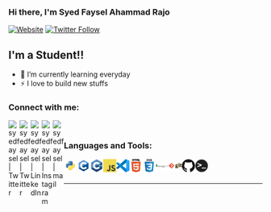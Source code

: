 ### Hi there, I'm Syed Faysel Ahammad Rajo
[![Website](https://img.shields.io/website?label=syedfaysel.me&style=for-the-badge&url=https://syedfaysel.me/)](https://syedfaysel.me/)
[![Twitter Follow](https://img.shields.io/twitter/follow/SyedFaysel?color=1DA1F2&logo=twitter&style=for-the-badge)](https://twitter.com/intent/follow?original_referer=https%3A%2F%2Fgithub.com%2FcodeSTACKr&screen_name=SyedFaysel)
## I'm a Student!!

- 🌱 I’m currently learning everyday 
- ⚡ I love to build new stuffs
### Connect with me:


[<img align="left" alt="syedfaysel | Twitter" width="22px" src="https://cdn.jsdelivr.net/npm/simple-icons@v3/icons/facebook.svg" />][facebook]
[<img align="left" alt="syedfaysel | Twitter" width="22px" src="https://cdn.jsdelivr.net/npm/simple-icons@v3/icons/twitter.svg" />][twitter]
[<img align="left" alt="syedfaysel | LinkedIn" width="22px" src="https://cdn.jsdelivr.net/npm/simple-icons@v3/icons/linkedin.svg" />][linkedin]
[<img align="left" alt="syedfaysel | Instagram" width="22px" src="https://cdn.jsdelivr.net/npm/simple-icons@v3/icons/instagram.svg" />][instagram]
[<img align="left" alt="syedfaysel | mail" width="22px" src="https://cdn.jsdelivr.net/npm/simple-icons@v3/icons/gmail.svg" />][email]

<br />

### Languages and Tools:
<img align="left" alt="Visual Studio Code" width="26px" src="https://raw.githubusercontent.com/github/explore/80688e429a7d4ef2fca1e82350fe8e3517d3494d/topics/python/python.png" />
<img align="left" alt="Visual Studio Code" width="26px" src="https://raw.githubusercontent.com/github/explore/80688e429a7d4ef2fca1e82350fe8e3517d3494d/topics/c/c.png" />
<img align="left" alt="Visual Studio Code" width="26px" src="https://raw.githubusercontent.com/github/explore/80688e429a7d4ef2fca1e82350fe8e3517d3494d/topics/cpp/cpp.png" />
<img align="left" alt="Visual Studio Code" width="26px" src="https://raw.githubusercontent.com/github/explore/80688e429a7d4ef2fca1e82350fe8e3517d3494d/topics/javascript/javascript.png" />
<img align="left" alt="Visual Studio Code" width="26px" src="https://raw.githubusercontent.com/github/explore/80688e429a7d4ef2fca1e82350fe8e3517d3494d/topics/visual-studio-code/visual-studio-code.png" />
<img align="left" alt="HTML5" width="26px" src="https://raw.githubusercontent.com/github/explore/80688e429a7d4ef2fca1e82350fe8e3517d3494d/topics/html/html.png" />
<img align="left" alt="CSS3" width="26px" src="https://raw.githubusercontent.com/github/explore/80688e429a7d4ef2fca1e82350fe8e3517d3494d/topics/css/css.png" />
<img align="left" alt="MongoDB" width="26px" src="https://raw.githubusercontent.com/github/explore/80688e429a7d4ef2fca1e82350fe8e3517d3494d/topics/mongodb/mongodb.png" />
<img align="left" alt="Git" width="26px" src="https://raw.githubusercontent.com/github/explore/80688e429a7d4ef2fca1e82350fe8e3517d3494d/topics/git/git.png" />
<img align="left" alt="GitHub" width="26px" src="https://raw.githubusercontent.com/github/explore/78df643247d429f6cc873026c0622819ad797942/topics/github/github.png" />
<img align="left" alt="Terminal" width="26px" src="https://raw.githubusercontent.com/github/explore/80688e429a7d4ef2fca1e82350fe8e3517d3494d/topics/terminal/terminal.png" />

<br />
<br />

---

[facebook]:https://www.facebook.com/syedfaysel

[email]: mailto:sfa.rajo20@gmail.com
[twitter]: https://twitter.com/SyedFaysel

[instagram]: https://instagram.com/rajo_28
[linkedin]: https://linkedin.com/in/syedfaysel